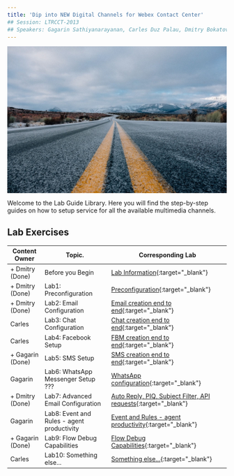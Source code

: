 ```yaml
---
title: 'Dip into NEW Digital Channels for Webex Contact Center'
## Session: LTRCCT-2013
## Speakers: Gagarin Sathiyanarayanan, Carles Duz Palau, Dmitry Bokatov
---
```


<img align="middle" src="images/road-690087_1920.jpeg" width="1000" />

Welcome to the Lab Guide Library. Here you will find the step-by-step guides on how to setup service for all the available multimedia channels.



## Lab Exercises

| Content Owner   | Topic.                     | Corresponding Lab                                                       |
| --------------- | -------------------------- | -------------------------------------------------------------           |
|  + Dmitry (Done) | Before you Begin | [Lab Information](Lab_Info.md){:target="\_blank"}  |
|  + Dmitry (Done) | Lab1: Preconfiguration | [Preconfiguration](Lab1_Preconfiguration.md){:target="\_blank"}  |
|  + Dmitry (Done) | Lab2: Email Configuration | [Email creation end to end](Lab2_Email.md){:target="\_blank"} |
|  Carles | Lab3: Chat Configuration | [Chat creation end to end](Lab3_Chat.md){:target="\_blank"} |
|  Carles | Lab4: Facebook Setup  | [FBM creation end to end](Lab4_FBM.md){:target="\_blank"}   |
|  + Gagarin (Done) | Lab5: SMS Setup | [SMS creation end to end](Lab5_SMS.md){:target="\_blank"}    |
|  Gagarin | Lab6: WhatsApp Messenger Setup ??? | [WhatsApp configuration](Lab6_Whatsapp.md){:target="\_blank"}      |
|  + Dmitry (Done) | Lab7: Advanced Email Configuration | [Auto Reply, PIQ, Subject Filter, API requests](Lab7_Email_Advanced.md){:target="\_blank"}      |
|  Gagarin | Lab8: Event and Rules - agent productivity | [Event and Rules - agent productivity](Lab8_AgentProductivity.md){:target="\_blank"}      |
|  + Gagarin (Done) | Lab9: Flow Debug Capabilities | [Flow Debug Capabilities](Lab9_Troubleshooting.md){:target="\_blank"}      |
|  Carles  | Lab10: Something else... | [Something else...](Lab10.md){:target="\_blank"}      |


